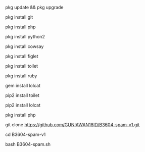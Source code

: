 pkg update && pkg upgrade

pkg install git

pkg install php

pkg install python2

pkg install cowsay

pkg install figlet

pkg install toilet

pkg install ruby

gem install lolcat

pip2 install toilet

pip2 install lolcat

pkg install php

git clone https://github.com/GUNIAWAN18ID/B3604-spam-v1.git

cd B3604-spam-v1

bash B3604-spam.sh
